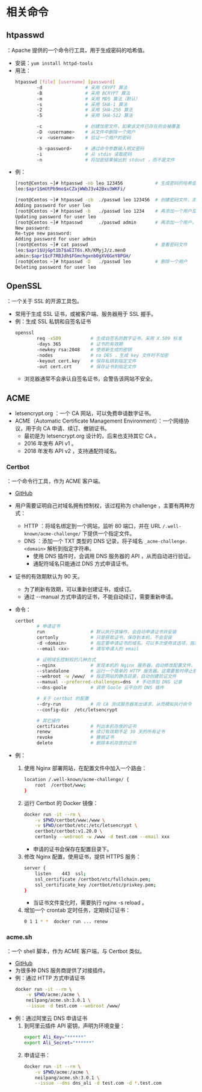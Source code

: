 # 相关命令

## htpasswd

：Apache 提供的一个命令行工具，用于生成密码的哈希值。
- 安装：`yum install httpd-tools`
- 用法：
  ```sh
  htpasswd [file] [username] [password]
          -d                # 采用 CRYPT 算法
          -B                # 采用 BCRYPT 算法
          -m                # 采用 MD5 算法（默认）
          -s                # 采用 SHA-1 算法
          -2                # 采用 SHA-256 算法
          -5                # 采用 SHA-512 算法

          -c                # 创建加密文件，如果该文件已存在则会被覆盖
          -D  <username>    # 从文件中删除一个用户
          -v  <username>    # 验证一个用户的密码

          -b <password>     # 通过命令参数输入明文密码
          -i                # 从 stdin 读取密码
          -n                # 将加密结果输出到 stdout ，而不是文件
  ```
- 例：
  ```sh
  [root@Centos ~]# htpasswd -nb leo 123456            # 生成密码的哈希值
  leo:$apr1$mUtPb9mo$xCZajWWbJ3v42Bxu3WKFi/
  ```
  ```sh
  [root@Centos ~]# htpasswd -cb  ./passwd leo 123456  # 创建密码文件，添加一个用户及其密码
  Adding password for user leo
  [root@Centos ~]# htpasswd -b   ./passwd leo 1234    # 再添加一个用户及其密码。如果该用户名已存在，则会覆盖其密码
  Updating password for user leo
  [root@Centos ~]# htpasswd      ./passwd admin       # 再添加一个用户，默认通过终端提示输入密码
  New password:
  Re-type new password:
  Adding password for user admin
  [root@Centos ~]# cat passwd                         # 查看密码文件
  leo:$apr1$UjGpt1b7$aEIT6s.Kh/KMyjJ/z.men0
  admin:$apr1$cF7RBJdh$FGmchgxnb0gXV6GeY8PGH/
  [root@Centos ~]# htpasswd -D   ./passwd leo         # 删除一个用户
  Deleting password for user leo
  ```

## OpenSSL

：一个关于 SSL 的开源工具包。
- 常用于生成 SSL 证书，或被客户端、服务器用于 SSL 握手。
- 例：生成 SSL 私钥和自签名证书
  ```sh
  openssl
          req -x509           # 生成自签名的数字证书，采用 X.509 标准
          -days 365           # 证书的有效期
          -newkey rsa:2048    # 使用新生成的密钥
          -nodes              # no DES ，生成 key 文件时不加密
          -keyout cert.key    # 保存私钥到指定文件
          -out cert.crt       # 保存证书到指定文件
  ```
  - 浏览器通常不会承认自签名证书，会警告该网站不安全。

## ACME

- letsencrypt.org ：一个 CA 网站，可以免费申请数字证书。
- ACME（Automatic Certificate Management Environment）：一个网络协议，用于向 CA 申请、续订、撤销证书。
  - 最初是为 letsencrypt.org 设计的，后来也支持其它 CA 。
  - 2016 年发布 API v1 。
  - 2018 年发布 API v2 ，支持通配符域名。

### Certbot

：一个命令行工具，作为 ACME 客户端。
  - [GitHub](https://github.com/certbot/certbot)
- 用户需要证明自己对域名拥有控制权，该过程称为 challenge ，主要有两种方式：
  - HTTP ：将域名绑定到一个网站，监听 80 端口，并在 URL `/.well-known/acme-challenge/` 下提供一个指定文件。
  - DNS ：添加一个 TXT 类型的 DNS 记录，将子域名 `_acme-challenge.<domain>` 解析到指定字符串。
    - 使用 DNS 插件时，会调用 DNS 服务器的 API ，从而自动进行验证。
    - 通配符域名只能通过 DNS 方式申请证书。
- 证书的有效期默认为 90 天。
  - 为了刷新有效期，可以重新创建证书，或续订。
  - 通过 --manual 方式申请的证书，不能自动续订，需要重新申请。
- 命令：
  ```sh
  certbot
          # 申请证书
          run                 # 默认执行该操作，会自动申请证书并安装
          certonly            # 只是获取证书，保存到本机，不会安装
          -d <domain>         # 指定要申请证书的域名。可以多次使用该选项，指定多个域名
          --email <xx>        # 填写申请人的 email

          # 证明域名控制权的几种方式
          --nginx             # 发现本机的 Nginx 服务器，自动修改配置文件，进行验证
          --standalone        # 运行一个简单的 HTTP 服务器。这需要暂时停止原网站
          --webroot -w /www/  # 指定网站的静态目录，自动创建验证文件
          --manual --preferred-challenges=dns  # 手动添加 DNS 记录
          --dns-goole         # 调用 Goole 云平台的 DNS 插件

          # 关于 certbot 的配置
          --dry-run           # 向 CA 测试服务器发出请求，从而模拟执行命令
          --config-dir  /etc/letsencrypt

          # 其它操作
          certificates        # 列出本机存放的证书
          renew               # 续订有效期不足 30 天的所有证书
          revoke              # 撤销证书
          delete              # 删除本机存放的证书
  ```

- 例：
  1. 使用 Nginx 部署网站，在配置文件中加入一个路由：
      ```sh
      location /.well-known/acme-challenge/ {
          root  /certbot/www;
      }
      ```
  2. 运行 Certbot 的 Docker 镜像：
      ```sh
      docker run -it --rm \
          -v $PWD/certbot/www:/www \
          -v $PWD/certbot/etc:/etc/letsencrypt \
          certbot/certbot:v1.20.0 \
          certonly --webroot -w /www -d test.com --email xxx
      ```
      - 申请的证书会保存在配置目录下。
  3. 修改 Nginx 配置，使用证书，提供 HTTPS 服务：
      ```sh
      server {
          listen    443  ssl;
          ssl_certificate /certbot/etc/fullchain.pem;
          ssl_certificate_key /certbot/etc/privkey.pem;
      }
      ```
      - 当证书文件变化时，需要执行 nginx -s reload 。
  4. 增加一个 crontab 定时任务，定期续订证书：
      ```sh
      0 1 1 * *  docker run ... renew
      ```

### acme.sh

：一个 shell 脚本，作为 ACME 客户端，与 Certbot 类似。
- [GitHub](https://github.com/acmesh-official/acme.sh)
- 为很多种 DNS 服务商提供了对接插件。
- 例：通过 HTTP 方式申请证书
  ```sh
  docker run -it --rm \
      -v $PWD/acme:/acme \
      neilpang/acme.sh:3.0.1 \
      --issue -d test.com --webroot /www/
  ```
- 例：通过阿里云 DNS 申请证书
  1. 到阿里云插件 API 密钥，声明为环境变量：
      ```sh
      export Ali_Key="******"
      export Ali_Secret="******"
      ```
  2. 申请证书：
      ```sh
      docker run -it --rm \
          -v $PWD/acme:/acme \
          neilpang/acme.sh:3.0.1 \
          --issue --dns dns_ali -d test.com -d *.test.com
      ```
